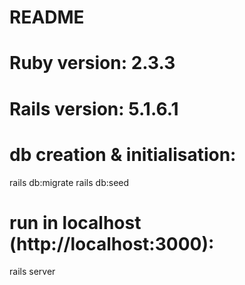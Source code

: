 # README

# Ruby version: 2.3.3
# Rails version: 5.1.6.1

# db creation & initialisation:
rails db:migrate
rails db:seed

# run in localhost (http://localhost:3000):
rails server
